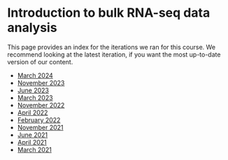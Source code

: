 # Introduction to bulk RNA-seq data analysis 

This page provides an index for the iterations we ran for this course. 
We recommend looking at the latest iteration, if you want the most up-to-date version of our content.

- [March 2024](https://bioinformatics-core-shared-training.github.io/Bulk_RNAseq_Course_March24/)
- [November 2023](https://bioinformatics-core-shared-training.github.io/Bulk_RNAseq_Course_Nov23/)
- [June 2023](https://bioinformatics-core-shared-training.github.io/Bulk_RNAseq_Course_June23/)
- [March 2023](https://bioinformatics-core-shared-training.github.io/Bulk_RNASeq_Course_March23/)
- [November 2022](https://bioinformatics-core-shared-training.github.io/Bulk_RNAseq_Course_Nov22/)
- [April 2022](https://bioinformatics-core-shared-training.github.io/Bulk_RNAseq_Course_Apr22/)
- [February 2022](https://bioinformatics-core-shared-training.github.io/Bulk_RNASeq_Course_Feb22/)
- [November 2021](https://bioinformatics-core-shared-training.github.io/Bulk_RNASeq_Course_Nov21/)
- [June 2021](https://bioinformatics-core-shared-training.github.io/Bulk_RNAseq_Course_2021_June/)
- [April 2021](https://bioinformatics-core-shared-training.github.io/Bulk_RNAseq_Course_2021_April/)
- [March 2021](https://bioinformatics-core-shared-training.github.io/Bulk_RNAseq_Course_2021/)
